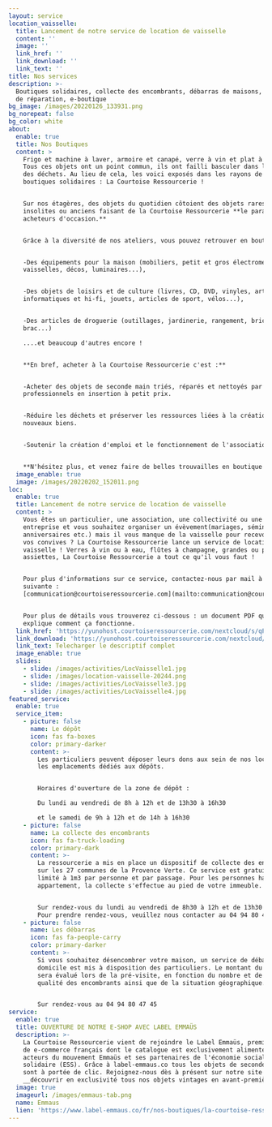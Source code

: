 ```yaml
---
layout: service
location_vaisselle:
  title: Lancement de notre service de location de vaisselle
  content: ''
  image: ''
  link_href: ''
  link_download: ''
  link_text: ''
title: Nos services
description: >-
  Boutiques solidaires, collecte des encombrants, débarras de maisons, ateliers
  de réparation, e-boutique
bg_image: /images/20220126_133931.png
bg_norepeat: false
bg_color: white
about:
  enable: true
  title: Nos Boutiques
  content: >
    Frigo et machine à laver, armoire et canapé, verre à vin et plat à tarte …
    Tous ces objets ont un point commun, ils ont failli basculer dans le monde
    des déchets. Au lieu de cela, les voici exposés dans les rayons de nos
    boutiques solidaires : La Courtoise Ressourcerie !


    Sur nos étagères, des objets du quotidien côtoient des objets rares,
    insolites ou anciens faisant de la Courtoise Ressourcerie **le paradis des
    acheteurs d'occasion.**


    Grâce à la diversité de nos ateliers, vous pouvez retrouver en boutiques :


    -Des équipements pour la maison (mobiliers, petit et gros électroménagers,
    vaisselles, décos, luminaires...),


    -Des objets de loisirs et de culture (livres, CD, DVD, vinyles, articles
    informatiques et hi-fi, jouets, articles de sport, vélos...),


    -Des articles de droguerie (outillages, jardinerie, rangement, bric à
    brac...)

    ....et beaucoup d'autres encore !


    **En bref, acheter à la Courtoise Ressourcerie c'est :**


    -Acheter des objets de seconde main triés, réparés et nettoyés par des
    professionnels en insertion à petit prix.


    -Réduire les déchets et préserver les ressources liées à la création de
    nouveaux biens.


    -Soutenir la création d'emploi et le fonctionnement de l'association


    **N'hésitez plus, et venez faire de belles trouvailles en boutique !**
  image_enable: true
  image: /images/20220202_152011.png
loc:
  enable: true
  title: Lancement de notre service de location de vaisselle
  content: >
    Vous êtes un particulier, une association, une collectivité ou une
    entreprise et vous souhaitez organiser un évèvement(mariages, séminaires,
    anniversaires etc.) mais il vous manque de la vaisselle pour recevoir tous
    vos convives ? La Courtoise Ressourcerie lance un service de location de
    vaisselle ! Verres à vin ou à eau, flûtes à champagne, grandes ou petites
    assiettes, La Courtoise Ressourcerie a tout ce qu'il vous faut !


    Pour plus d'informations sur ce service, contactez-nous par mail à l'adresse
    suivante :
    [communication@courtoiseressourcerie.com](mailto:communication@courtoiseressourcerie.com)


    Pour plus de détails vous trouverez ci-dessous : un document PDF qui vous
    explique comment ça fonctionne.
  link_href: 'https://yunohost.courtoiseressourcerie.com/nextcloud/s/qPRSjCWZ6xnkXyA'
  link_download: 'https://yunohost.courtoiseressourcerie.com/nextcloud/s/qPRSjCWZ6xnkXyA'
  link_text: Telecharger le descriptif complet
  image_enable: true
  slides:
    - slide: /images/activities/LocVaisselle1.jpg
    - slide: /images/location-vaisselle-20244.png
    - slide: /images/activities/LocVaisselle3.jpg
    - slide: /images/activities/LocVaisselle4.jpg
featured_service:
  enable: true
  service_item:
    - picture: false
      name: Le dépôt
      icon: fas fa-boxes
      color: primary-darker
      content: >-
        Les particuliers peuvent déposer leurs dons aux sein de nos locaux, sur
        les emplacements dédiés aux dépôts.


        Horaires d'ouverture de la zone de dépôt : 

        Du lundi au vendredi de 8h à 12h et de 13h30 à 16h30

        et le samedi de 9h à 12h et de 14h à 16h30 
    - picture: false
      name: La collecte des encombrants
      icon: fas fa-truck-loading
      color: primary-dark
      content: >-
        La ressourcerie a mis en place un dispositif de collecte des encombrants
        sur les 27 communes de la Provence Verte. Ce service est gratuit et est
        limité à 1m3 par personne et par passage. Pour les personnes habitant en
        appartement, la collecte s'effectue au pied de votre immeuble. 


        Sur rendez-vous du lundi au vendredi de 8h30 à 12h et de 13h30 à 16h30.
        Pour prendre rendez-vous, veuillez nous contacter au 04 94 80 47 45
    - picture: false
      name: Les débarras
      icon: fas fa-people-carry
      color: primary-darker
      content: >-
        Si vous souhaitez désencombrer votre maison, un service de débarras à
        domicile est mis à disposition des particuliers. Le montant du débarras
        sera évalué lors de la pré-visite, en fonction du nombre et de la
        qualité des encombrants ainsi que de la situation géographique.


        Sur rendez-vous au 04 94 80 47 45
service:
  enable: true
  title: OUVERTURE DE NOTRE E-SHOP AVEC LABEL EMMAÜS
  description: >-
    La Courtoise Ressourcerie vient de rejoindre le Label Emmaüs, premier site
    de e-commerce français dont le catalogue est exclusivement alimenté par des
    acteurs du mouvement Emmaüs et ses partenaires de l'économie sociale et
    solidaire (ESS). Grâce à label-emmaus.co tous les objets de seconde main
    sont à portée de clic. Rejoignez-nous dès à présent sur notre site pour
    __découvrir en exclusivité tous nos objets vintages en avant-première !__
  image: true
  imageurl: /images/emmaus-tab.png
  name: Emmaus
  lien: 'https://www.label-emmaus.co/fr/nos-boutiques/la-courtoise-ressourcerie/'
---
```



